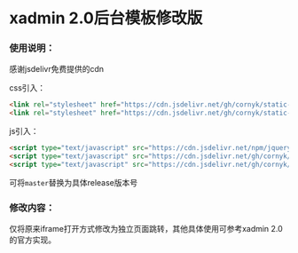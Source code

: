 # xadmin 2.0后台模板修改版

### 使用说明：

感谢jsdelivr免费提供的cdn

css引入：
```html
<link rel="stylesheet" href="https://cdn.jsdelivr.net/gh/cornyk/static-xadmin2@master/xadmin2/css/font.min.css">
<link rel="stylesheet" href="https://cdn.jsdelivr.net/gh/cornyk/static-xadmin2@master/xadmin2/css/xadmin.min.css">
```

js引入：
```html
<script type="text/javascript" src="https://cdn.jsdelivr.net/npm/jquery@3.3.1/dist/jquery.min.js"></script>
<script type="text/javascript" src="https://cdn.jsdelivr.net/gh/cornyk/static-xadmin2@master/layui/layui.js"></script>
<script type="text/javascript" src="https://cdn.jsdelivr.net/gh/cornyk/static-xadmin2@master/xadmin2/js/xadmin.min.js"></script>
```

可将`master`替换为具体release版本号


### 修改内容：
仅将原来iframe打开方式修改为独立页面跳转，其他具体使用可参考xadmin 2.0的官方实现。
